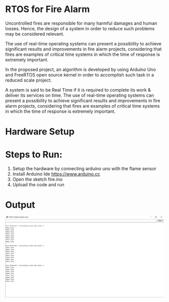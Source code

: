 # RTOS for Fire Alarm

Uncontrolled fires are responsible for many harmful damages and human losses. Hence, the design of a system in order to reduce such problems may be considered relevant. 

The use of real-time operating systems can present a possibility to achieve significant results and improvements in fire alarm projects, considering that fires are examples of critical time systems in which the time of response is extremely important. 

In the proposed project, an algorithm is developed by using Arduino Uno and FreeRTOS open source kernel in order to accomplish such task in a reduced scale project.

A system is said to be Real Time if it is required to complete its work & deliver its services on time. The use of real-time operating systems can present a possibility to achieve significant results and improvements in fire alarm projects, considering that fires are examples of critical time systems in which the time of response is extremely important.

# Hardware Setup

# Steps to Run:

1. Setup the hardware by connecting arduino uno with the flame sensor
2. Install Arduino Ide https://www.arduino.cc
3. Open the sketch fire.ino
4. Upload the code and run

# Output
![output image](output.png)
